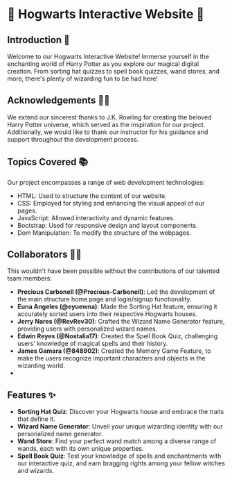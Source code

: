 # 🏰 Hogwarts Interactive Website 🧙

## Introduction 🌟

Welcome to our Hogwarts Interactive Website! Immerse yourself in the enchanting world of Harry Potter as you explore our magical digital creation. From sorting hat quizzes to spell book quizzes, wand stores, and more, there's plenty of wizarding fun to be had here!

## Acknowledgements 🤝🏻

We extend our sincerest thanks to J.K. Rowling for creating the beloved Harry Potter universe, which served as the inspiration for our project. Additionally, we would like to thank our instructor for his guidance and support throughout the development process.

## Topics Covered 📚

Our project encompasses a range of web development technologies:

- HTML: Used to structure the content of our website.
- CSS: Employed for styling and enhancing the visual appeal of our pages.
- JavaScript: Allowed interactivity and dynamic features.
- Bootstrap: Used for responsive design and layout components.
- Dom Manipulation: To modify the structure of the webpages.

## Collaborators 🧑‍💻

This wouldn't have been possible without the contributions of our talented team members:

- **Precious Carbonell (@Precious-Carbonell)**: Led the development of the main structure home page and login/signup functionality.
- **Euna Angeles (@eyuewna)**: Made the Sorting Hat feature, ensuring it accurately sorted users into their respective Hogwarts houses.
- **Jerry Nares (@RevRev30)**: Crafted the Wizard Name Generator feature, providing users with personalized wizard names.
- **Edwin Reyes (@Nostalia17)**: Created the Spell Book Quiz, challenging users' knowledge of magical spells and their history.
- **James Gamara (@848902)**: Created the Memory Game Feature, to make the users recognize important characters and objects in the wizarding world.
- 
## Features ✨

- **Sorting Hat Quiz**: Discover your Hogwarts house and embrace the traits that define it.
- **Wizard Name Generator**: Unveil your unique wizarding identity with our personalized name generator.
- **Wand Store**: Find your perfect wand match among a diverse range of wands, each with its own unique properties.
- **Spell Book Quiz**: Test your knowledge of spells and enchantments with our interactive quiz, and earn bragging rights among your fellow witches and wizards.
